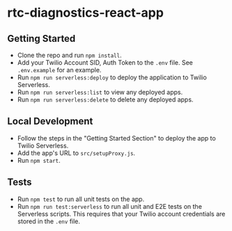 # rtc-diagnostics-react-app

## Getting Started

- Clone the repo and run `npm install`.
- Add your Twilio Account SID, Auth Token to the `.env` file. See `.env.example` for an example.
- Run `npm run serverless:deploy` to deploy the application to Twilio Serverless.
- Run `npm run serverless:list` to view any deployed apps.
- Run `npm run serverless:delete` to delete any deployed apps.

## Local Development

- Follow the steps in the "Getting Started Section" to deploy the app to Twilio Serverless.
- Add the app's URL to `src/setupProxy.js`.
- Run `npm start`.

## Tests

- Run `npm test` to run all unit tests on the app.
- Run `npm run test:serverless` to run all unit and E2E tests on the Serverless scripts. This requires that your Twilio account credentials are stored in the `.env` file. 